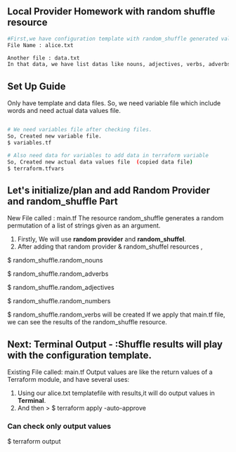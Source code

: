 ## Local Provider Homework with random shuffle resource

```bash
#First,we have configuration template with random_shuffle generated values. 
File Name : alice.txt

Another file : data.txt 
In that data, we have list datas like nouns, adjectives, verbs, adverbs, numbers in words.
```

## Set Up Guide

Only have template and data files. So, we need variable file which include words and need actual data values file.

```bash

# We need variables file after checking files. 
So, Created new variable file.
$ variables.tf

# Also need data for variables to add data in terraform variable
So, Created new actual data values file  (copied data file)
$ terraform.tfvars 
```



## Let's initialize/plan and add Random Provider and random_shuffle Part
New File called : main.tf
The resource random_shuffle generates a random permutation of a list of strings given as an argument.
1. Firstly, We will use  **random provider**  and **random_shuffel**.
2. After adding that random provider & random_shuffel resources ,

$ random_shuffle.random_nouns

$ random_shuffle.random_adverbs

$ random_shuffle.random_adjectives

$ random_shuffle.random_numbers

$ random_shuffle.random_verbs will be created
 If we apply that main.tf file, we can see the results of the random_shuffle resource.


## Next: Terminal Output - :Shuffle results will play with the configuration template.
Existing File called: main.tf
Output values are like the return values of a Terraform module, and have several uses:

1. Using our alice.txt templatefile with results,it will do output values in **Terminal**. 
2. And then >
$ terraform apply -auto-approve

### Can check only output values
$ terraform output
